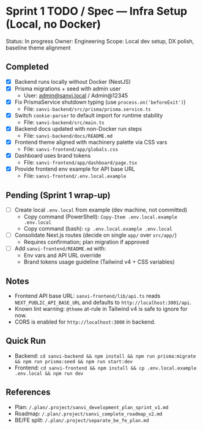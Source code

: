 # Sprint 1 TODO / Spec — Infra Setup (Local, no Docker)

Status: In progress
Owner: Engineering
Scope: Local dev setup, DX polish, baseline theme alignment

## Completed
- [x] Backend runs locally without Docker (NestJS)
- [x] Prisma migrations + seed with admin user
  - User: admin@sanvi.local / Admin@12345
- [x] Fix PrismaService shutdown typing (use `process.on('beforeExit')`)
  - File: `sanvi-backend/src/prisma/prisma.service.ts`
- [x] Switch `cookie-parser` to default import for runtime stability
  - File: `sanvi-backend/src/main.ts`
- [x] Backend docs updated with non-Docker run steps
  - File: `sanvi-backend/docs/README.md`
- [x] Frontend theme aligned with machinery palette via CSS vars
  - File: `sanvi-frontend/app/globals.css`
- [x] Dashboard uses brand tokens
  - File: `sanvi-frontend/app/dashboard/page.tsx`
- [x] Provide frontend env example for API base URL
  - File: `sanvi-frontend/.env.local.example`

## Pending (Sprint 1 wrap-up)
- [ ] Create local `.env.local` from example (dev machine, not committed)
  - Copy command (PowerShell): `Copy-Item .env.local.example .env.local`
  - Copy command (bash): `cp .env.local.example .env.local`
- [ ] Consolidate Next.js routes (decide on single `app/` over `src/app/`)
  - Requires confirmation; plan migration if approved
- [ ] Add `sanvi-frontend/README.md` with:
  - Env vars and API URL override
  - Brand tokens usage guideline (Tailwind v4 + CSS variables)

## Notes
- Frontend API base URL: `sanvi-frontend/lib/api.ts` reads `NEXT_PUBLIC_API_BASE_URL` and defaults to `http://localhost:3001/api`.
- Known lint warning: `@theme` at-rule in Tailwind v4 is safe to ignore for now.
- CORS is enabled for `http://localhost:3000` in backend.

## Quick Run
- Backend: `cd sanvi-backend && npm install && npm run prisma:migrate && npm run prisma:seed && npm run start:dev`
- Frontend: `cd sanvi-frontend && npm install && cp .env.local.example .env.local && npm run dev`

## References
- Plan: `/.plan/.project/sanvi_development_plan_sprint_v1.md`
- Roadmap: `/.plan/.project/sanvi_complete_roadmap_v2.md`
- BE/FE split: `/.plan/.project/separate_be_fe_plan.md`
